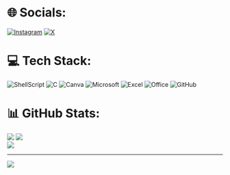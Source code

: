 
# 🌐 Socials:
<!--[![Discord](https://img.shields.io/badge/Discord-%237289DA.svg?logo=discord&logoColor=white)](https://discord.gg/adao_gonz)--> 
[![Instagram](https://img.shields.io/badge/Instagram-E4405F?style=for-the-badge&logo=instagram&logoColor=white)](https://instagram.com/adao__goncalves) [![X](https://img.shields.io/badge/LinkedIn-0077B5?style=for-the-badge&logo=linkedin&logoColor=white)](https://www.linkedin.com/in/ad%C3%A3o-gon%C3%A7alves-639b05331?utm_source=share&utm_campaign=share_via&utm_content=profile&utm_medium=android_app&original_referer=) 

# 💻 Tech Stack:
![ShellScript](https://img.shields.io/badge/Shell_Script-121011?style=for-the-badge&logo=gnu-bash&logoColor=white)
![C](https://img.shields.io/badge/C-00599C?style=for-the-badge&logo=c&logoColor=white) 
![Canva](https://img.shields.io/badge/Canva-%2300C4CC.svg?&style=for-the-badge&logo=Canva&logoColor=white)
![Microsoft](https://img.shields.io/badge/Microsoft-666666?style=for-the-badge&logo=microsoft&logoColor=white)
![Excel](https://img.shields.io/badge/Microsoft_Excel-217346?style=for-the-badge&logo=microsoft-excel&logoColor=white)
![Office](https://img.shields.io/badge/Microsoft_Office-D83B01?style=for-the-badge&logo=microsoft-office&logoColor=white)
![GitHub](https://img.shields.io/badge/GitHub-100000?style=for-the-badge&logo=github&logoColor=white)


# 📊 GitHub Stats:
![](https://github-readme-stats.vercel.app/api?username=AdaoG0n&theme=ocean_dark&hide_border=false&include_all_commits=true&count_private=true)
![](https://github-readme-streak-stats.herokuapp.com/?user=AdaoG0n&theme=ocean_dark&hide_border=false)<br/>
![](https://github-readme-stats.vercel.app/api/top-langs/?username=AdaoG0n&theme=ocean_dark&hide_border=false&include_all_commits=true&count_private=true&layout=compact)

---
[![](https://visitcount.itsvg.in/api?id=AdaoG0n&icon=7&color=1)](https://visitcount.itsvg.in)

<!-- Proudly created with GPRM ( https://gprm.itsvg.in ) -->
